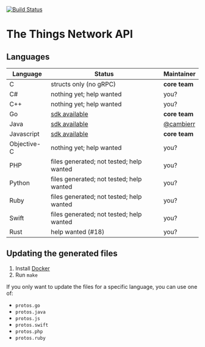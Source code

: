 [![Build Status](https://travis-ci.org/TheThingsNetwork/api.svg?branch=master)](https://travis-ci.org/TheThingsNetwork/api)

# The Things Network API

## Languages

| **Language** | **Status**  | **Maintainer** |
| ------------ | ----------- | -------------- |
| C            | structs only (no gRPC) | **core team** |
| C#           | nothing yet; help wanted | you? |
| C++          | nothing yet; help wanted | you? |
| Go           | [sdk available](https://github.com/TheThingsNetwork/go-app-sdk) | **core team** |
| Java         | [sdk available](https://github.com/TheThingsNetwork/java-app-sdk) | [@cambierr](https://github.com/cambierr) |
| Javascript   | [sdk available](https://github.com/TheThingsNetwork/node-app-sdk) | **core team** |
| Objective-C  | nothing yet; help wanted | you? |
| PHP          | files generated; not tested; help wanted | you? |
| Python       | files generated; not tested; help wanted | you? |
| Ruby         | files generated; not tested; help wanted | you? |
| Swift        | files generated; not tested; help wanted | you? |
| Rust         | help wanted (#18) | you? |

## Updating the generated files
1. Install [Docker](https://docs.docker.com/engine/installation/)
2. Run `make`

If you only want to update the files for a specific language, you can use one of:
- `protos.go`
- `protos.java`
- `protos.js`
- `protos.swift`
- `protos.php`
- `protos.ruby`
